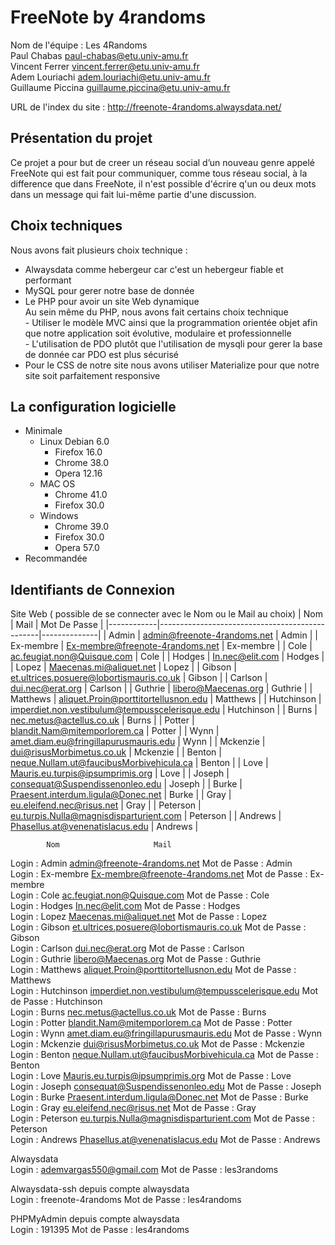 # FreeNote by 4randoms

Nom de l'équipe : Les 4Randoms  
Paul Chabas paul-chabas@etu.univ-amu.fr  
Vincent Ferrer vincent.ferrer@etu.univ-amu.fr  
Adem Louriachi adem.louriachi@etu.univ-amu.fr  
Guillaume Piccina guillaume.piccina@etu.univ-amu.fr  

URL de l'index du site : http://freenote-4randoms.alwaysdata.net/  

Présentation du projet
----------------------
Ce projet a pour but de creer un réseau social d’un nouveau genre appelé FreeNote qui est fait pour communiquer, comme tous réseau social, à la difference que dans FreeNote, il n'est possible d'écrire q'un ou deux mots dans un message qui fait lui-même partie d'une discussion.

Choix techniques  
----------------
Nous avons fait plusieurs choix technique :  
  - Alwaysdata comme hebergeur car c'est un hebergeur fiable et performant  
  - MySQL pour gerer notre base de donnée  
  - Le PHP pour avoir un site Web dynamique  
    Au sein même du PHP, nous avons fait certains choix technique  
        - Utiliser le modèle MVC ainsi que la programmation orientée objet afin que notre application soit évolutive, modulaire et professionnelle  
        - L'utilisation de PDO plutôt que l'utilisation de mysqli pour gerer la base de donnée car PDO est plus sécurisé  
  - Pour le CSS de notre site nous avons utiliser Materialize pour que notre site soit parfaitement responsive  
  
  
La configuration logicielle  
---------------------------
  - Minimale 
    - Linux Debian 6.0  
      - Firefox 16.0  
      - Chrome 38.0  
      - Opera 12.16  
    - MAC OS  
      - Chrome 41.0  
      - Firefox 30.0  
    - Windows  
      - Chrome 39.0  
      - Firefox 30.0  
      - Opera 57.0  
  - Recommandée  
  
Identifiants de Connexion  
-------------------------

Site Web ( possible de se connecter avec le Nom ou le Mail au choix)
| Nom        | Mail                                           | Mot De Passe |
|------------|------------------------------------------------|--------------|
| Admin      | admin@freenote-4randoms.net                    | Admin        |
| Ex-membre  | Ex-membre@freenote-4randoms.net                | Ex-membre    |
| Cole       | ac.feugiat.non@Quisque.com                     | Cole         |
| Hodges     | In.nec@elit.com                                | Hodges       |
| Lopez      | Maecenas.mi@aliquet.net                        | Lopez        |
| Gibson     | et.ultrices.posuere@lobortismauris.co.uk       | Gibson       |
| Carlson    | dui.nec@erat.org                               | Carlson      |
| Guthrie    | libero@Maecenas.org                            | Guthrie      |
| Matthews   | aliquet.Proin@porttitortellusnon.edu           | Matthews     |
| Hutchinson | imperdiet.non.vestibulum@tempusscelerisque.edu | Hutchinson   |
| Burns      | nec.metus@actellus.co.uk                       | Burns        |
| Potter     | blandit.Nam@mitemporlorem.ca                   | Potter       |
| Wynn       | amet.diam.eu@fringillapurusmauris.edu          | Wynn         |
| Mckenzie   | dui@risusMorbimetus.co.uk                      | Mckenzie     |
| Benton     | neque.Nullam.ut@faucibusMorbivehicula.ca       | Benton       |
| Love       | Mauris.eu.turpis@ipsumprimis.org               | Love         |
| Joseph     | consequat@Suspendissenonleo.edu                | Joseph       |
| Burke      | Praesent.interdum.ligula@Donec.net             | Burke        |
| Gray       | eu.eleifend.nec@risus.net                      | Gray         |
| Peterson   | eu.turpis.Nulla@magnisdisparturient.com        | Peterson     |
| Andrews    | Phasellus.at@venenatislacus.edu                | Andrews      |



	        Nom             		Mail			
Login :  	Admin	     	        admin@freenote-4randoms.net	                      	Mot de Passe :   Admin  
Login :  	Ex-membre	     	Ex-membre@freenote-4randoms.net	                      	Mot de Passe :   Ex-membre  
Login :  	Cole	     	        ac.feugiat.non@Quisque.com	                       	Mot de Passe :   Cole  
Login :  	Hodges	     	        In.nec@elit.com	                                  	Mot de Passe :   Hodges  
Login :  	Lopez	     	        Maecenas.mi@aliquet.net	                           	Mot de Passe :   Lopez  
Login :  	Gibson	        	et.ultrices.posuere@lobortismauris.co.uk	       	Mot de Passe :   Gibson  
Login :  	Carlson	        	dui.nec@erat.org	   	                        Mot de Passe :   Carlson  
Login :  	Guthrie	         	libero@Maecenas.org	                               	Mot de Passe :   Guthrie  
Login :  	Matthews	      	aliquet.Proin@porttitortellusnon.edu	             	Mot de Passe :   Matthews  
Login :  	Hutchinson	     	imperdiet.non.vestibulum@tempusscelerisque.edu	   	Mot de Passe :   Hutchinson  
Login :  	Burns	          	nec.metus@actellus.co.uk	                        Mot de Passe :   Burns  
Login :  	Potter	        	blandit.Nam@mitemporlorem.ca	                     	Mot de Passe :   Potter  
Login :  	Wynn	          	amet.diam.eu@fringillapurusmauris.edu	             	Mot de Passe :   Wynn  
Login :  	Mckenzie	       	dui@risusMorbimetus.co.uk	                        Mot de Passe :   Mckenzie  
Login :  	Benton	         	neque.Nullam.ut@faucibusMorbivehicula.ca	        Mot de Passe :   Benton  
Login :  	Love	          	Mauris.eu.turpis@ipsumprimis.org	                Mot de Passe :   Love  
Login :  	Joseph	         	consequat@Suspendissenonleo.edu	                  	Mot de Passe :   Joseph  
Login :  	Burke	           	Praesent.interdum.ligula@Donec.net	              	Mot de Passe :   Burke  
Login :  	Gray	           	eu.eleifend.nec@risus.net	                        Mot de Passe :   Gray  
Login :  	Peterson	      	eu.turpis.Nulla@magnisdisparturient.com	           	Mot de Passe :   Peterson  
Login :  	Andrews	         	Phasellus.at@venenatislacus.edu	                   	Mot de Passe :   Andrews  


Alwaysdata  
Login :  	ademvargas550@gmail.com		Mot de Passe :   les3randoms  

Alwaysdata-ssh depuis compte alwaysdata  
Login :  	freenote-4randoms		Mot de Passe :   les4randoms  

PHPMyAdmin depuis compte alwaysdata  
Login :  	191395				Mot de Passe :   les4randoms  
